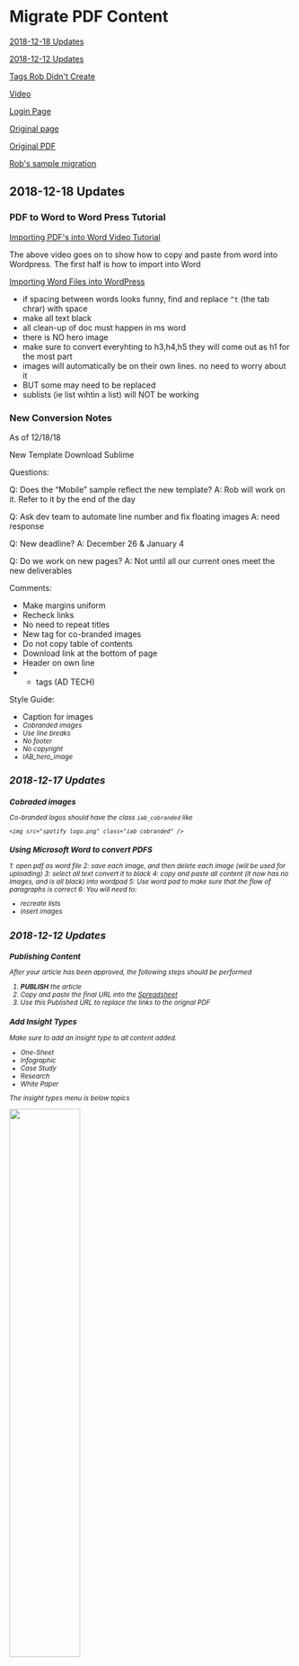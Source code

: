# Migrate PDF Content

[2018-12-18 Updates](https://github.com/dabobert/iab_conversion#2018-12-18-updates)

[2018-12-12 Updates](https://github.com/dabobert/iab_conversion#2018-12-12-updates)

[Tags Rob Didn't Create](https://github.com/dabobert/iab_conversion/wiki/Tags-Rob-Didn't-Create)

[Video](https://bluejeans.com/s/h93V4)

[Login Page](https://iabstaging.wpengine.com/wp-login.php?itsec-hb-token=iabadmin)


[Original page](https://iab.com/insights/themobileidguide/)

[Original PDF](https://www.iab.com/wp-content/uploads/2017/06/Mobile-Identity-Guide-for-Marketers-Report.pdf)

[Rob's sample migration](https://iabstaging.wpengine.com/insights/themobileidguide/)



## 2018-12-18 Updates



### PDF to Word to Word Press Tutorial

[Importing PDF's into Word Video Tutorial](https://misc-iab-files.s3.amazonaws.com/iab_data_conversion_PDF_to_Word_process_2.mp4)

The above video goes on to show how to copy and paste from word into Wordpress.  The first half is how to import into Word

[Importing Word Files into WordPress](https://misc-iab-files.s3.amazonaws.com/iab_data_conversion_import_tool.mp4)

* if spacing between words looks funny, find and replace `^t` (the tab chrar) with space
* make all text black
* all clean-up of doc must happen in ms word
* there is NO hero image
* make sure to convert everyhting to h3,h4,h5 they will come out as h1 for the most part
* images will automatically be on their own lines. no need to worry about it
* BUT some may need to be replaced
* sublists (ie list wihtin a list) will NOT be working

### New Conversion Notes
As of 12/18/18

New Template
Download Sublime

Questions:

Q: Does the “Mobile” sample reflect the new template?
A: Rob will work on it. Refer to it by the end of the day

Q: Ask dev team to automate line number and fix floating images
A: need response

Q: New deadline?
A: December 26 & January 4

Q: Do we work on new pages?
A: Not until all our current ones meet the new deliverables

Comments:

* Make margins uniform
* Recheck links
* No need to repeat titles
* New tag for co-branded images
* Do not copy table of contents
* Download link at the bottom of page
* Header on own line
* + tags (AD TECH)


Style Guide:

* Caption for images <small> <em>
* Cobranded images
* Use line breaks <br/>
* No footer
* No copyright
* IAB_hero_image


## 2018-12-17 Updates

### Cobraded images

Co-branded logos should have the class `iab_cobranded` like

```
<img src="spotify_logo.png" class="iab_cobranded" />
```

### Using Microsoft Word to convert PDFS

1: open pdf as word file
2: save each image, and then delete each image (will be used for uploading)
3: select all text convert it to black
4: copy and paste all content (it now has no images, and is all black) into wordpad
5: Use word pad to make sure that the flow of paragraphs is correct
6: You will need to:
  * recreate lists
  * insert images



## 2018-12-12 Updates

### Publishing Content

After your article has been approved, the following steps should be performed

1. **PUBLISH** the article
1. Copy and paste the final URL into the [Spreadsheet](https://docs.google.com/spreadsheets/d/1J8e9WzqxtfqzDAWA08nQx70yGEfFO5_7dq_1shs4YuY/edit#gid=0)
1. Use this Published URL to replace the links to the orignal PDF


### Add Insight Types

Make sure to add an insight type to all content added.  

* One-Sheet
* Infographic
* Case Study
* Research
* White Paper

The insight types menu is below topics 

<img src="https://s3.us-east-2.amazonaws.com/misc-iab-files/iab_conversion-insight_types.png" height="50%" width="50%" />


### Creating table of contents

To create table of contents you ONLY need to create the headings within the document.

Use `<h3 class="toc">Title</h3>` for main headings.

Use `<h4 class="toc">Sub-Title</h4>` for sub-headings.



There will be code that will convert these headings into links, as such there is no need to create the headings manually ie doing the following

```
Transcoding Video............................6
```

is both

1. not needed, because the code will be creating the links
1. incorrect because the page numbers do not translate to a web page


### Download Links

Links to download pdf files like the one here

`<a class="pdf_download_link" href="http://www.iab.com/wp-content/uploads/2017/06/VerticalVideo-Research.pdf">Download</a>`

should be at the should be at the **BOTTOM** of the page.  This ensures that the first letter of the article will be copy and not download as shown in the image below

<img src="https://misc-iab-files.s3.amazonaws.com/download_captilized_letter.png" width="50%" height="50%" />

Again it should NOT look above

## Select an article to convert

Go to [https://goo.gl/c2yQRF](https://goo.gl/c2yQRF) and assign a document to yourself

IAB articles are top priority 

## Login into WP Admin


[Login](https://iabstaging.wpengine.com/wp-login.php?itsec-hb-token=iabadmin) into the WPAdmin area


## Create a new `Insight` for the 

Create a new [insight](https://iabstaging.wpengine.com/wp-admin/post-new.php?post_type=iab_insight)

Copy and paste text from pdf file into inline wordpress content

### Link to the original PDF document

At the top of the page have a link to the original pdf with the class `pdf_download_link

```<a href="xxx" class=" pdf_download_link">Download</a>```

### Make sure the topics/tags, author and the post_date match the source
The topics/tags, `author` of the new `insight` and the `post_date` of the new insight
**MUST** match that of the original source document

ALSO COPY OVER LARGE IMAGE


### No need for paragraph tags

When editing content in HTML/Source code mode, there is no need for paragraph tags `<p>`. They are put around content with line breaks

For example:

```
This is content

This is also content
```

Gets automatically converted to 

```
<p>
This is content.
</p>

<p>
This is also content.
</p>
```

### Creating Table of contents

A table of contents must be created for the document.

Use `<h3 class="toc">Title</h3>` for main headings.

Use `<h4 class="toc">Sub-Title</h4>` for sub-headings.



### Insert Images

Use [https://www.pdfaid.com/ExtractImages.aspx](https://www.pdfaid.com/ExtractImages.aspx) to extract images form pdfs.  Sometimes no images will be found, in that case use cropped screenshots

[Taking Snippets on PC](https://support.microsoft.com/en-us/help/13776/windows-use-snipping-tool-to-capture-screenshots)

[Taking Snippets on Mac](https://www.cnet.com/how-to/three-ways-to-take-a-screenshot-on-a-mac/) TLDR; Command+Shift+4

When uploading images make sure the large size is selected

## Hero Image 


`<img src="bla.jpg" id="iab_hero_image">`

## Add Meta Data 

1. Wordpress 
2. "Yoast SEO" field 
3. Snippet Review 
4. Edit Snippet 
5. Add first paragraph of article to Meta Description


## Linking New Location

Steps:

1. Open Full Report in Rob's Sample
2. Excel PDF List - Copy PDF link (column K)
3. "Find" PDF link in Excel Sheet 3
4. Excel Sheet 3 (Column H) Production Link - Shows what the articles look like live
5. Excel Sheet 3 (Column I) Q2 - Staging Page
6. Excel Sheet 3 (Column J) Source Code / Edit Link
7. Edit New Link - Absolute Link
8. Excel PDF List - paste new link to "Converted_URL" (Column I)
9. Repeat for all rows highlighted during step 3


## High Level Tagging

EVERY POST SHOULD HAVE A TAG. IF IT DOESN'T FIND ROB

Apply tags for each article from the following list

* AI/Machine Learning
* Ad Blocking
* Ad Operations
* Ad Revenue
* Ad Sales
* Ad Technology
* Admin & Finance
* Administration
* Advanced TV
* Advocacy (also includes iab topic Public Policy)
* Affiliate Marketing
* App Marketing
* Audience Insights
* Audio
* Augmented Reality (AR)
* B2B
* Big Data
* Brand Insights
* Branded Content
* Building Brands In Digital
* Buying and Selling
* CCPA
* CaCPA
* California Privacy Act
* Certification
* Compliance
* Content Marketing
* Creative
* Cross-Screen
* Data
* Data Privacy
* Device Usage
* Digial Marketing & Media
* Digital Ad Operations
* Digital Attribution
* Digital Data Solutions
* Digital Media Buyers & Planners
* Digital Media Sales
* Digital Out of Home
* Digital Purchase Influence
* Digital Trends
* Digital Video
* Direct Brand
* Direct to Consumer
* Display
* Diversity & Inclusion
* Dynamic Creative
* Emerging Technologies
* FCC
* FTC
* GDPR
* Games
* Generational
* Global
* Government
* Guidelines
* HTML5
* Holiday Shopping
* IAB Education Foundation
* IAB Tech Lab
* iDiverse
* In-App Advertising
* Influencer Marketing
* LGBTQIA
* Law
* Learning
* Legal Affairs
* Legislation
* Local
* Location Data
* Long Tail Alliance
* Make Mobile Work
* Market Intelligence
* Measurement
* Measurement, Viewability and 3MS
* Measuring Ad Effectiveness
* Media Planning
* Mobile
* Mobile Apps
* Mobile Center Member Spotlight
* Mobile Data
* Mobile Web
* Multicultural
* Native Advertising
* Native Video
* OTT (Over-The-Top) Video
* Operations
* Parenting
* Playable Ads
* Podcast
* Privacy
* Programmatic
* Publisher Content Studio
* Purchase Intent
* Quality Assurance
* Regulation
* Rewarded Ads
* Rising Stars
* Self-Regulation
* Social Media (originally Social in IAB)
* TV
* Targeting & Measurement
* Tax
* Traffic Fraud
* Training and Seminars
* User Experience (UX)
* User Generated Content (UGC)
* Value Exchange
* Verification
* Video
* Virtual Reality (VR)
* Webinars
* White House

## Update all links so it points ot the new post

Go to [Rob will provide link](#) and assign a document to yourself


## Style Guide

* Downnload Link
* Headers are tagged with h3/h4 AND are lines by themsleves
* Captions/comments aere italicized
